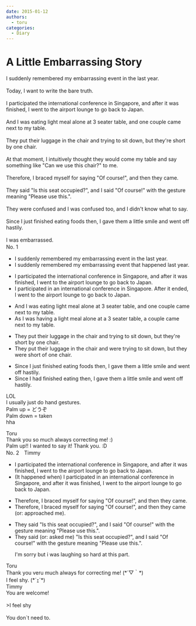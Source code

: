```yaml
---
date: 2015-01-12
authors:
  - toru
categories:
  - Diary
---
```


<h1 id="subject_show">A Little Embarrassing Story</h1>
<div class="date" hidden>Jan 12, 2015 21:34</div>
<div id="post"><div id="body_show_ori">
I suddenly remembered my embarrassing event in the last year.<br/><br/>Today, I want to write the bare truth.<br/><br/>I participated the international conference in Singapore, and after it was finished, I went to the airport lounge to go back to Japan.<br/><br/>And I was eating light meal alone at 3 seater table, and one couple came next to my table.<br/><br/>They put their luggage in the chair and trying to sit down, but they're short by one chair.<br/><br/>At that moment, I intuitively thought they would come my table and say something like "Can we use this chair?" to me.<br/><br/>Therefore, I braced myself for saying "Of course!", and then they came.<br/><br/>They said "Is this seat occupied?", and I said "Of course!" with the gesture meaning "Please use this.".<br/><br/>They were confused and I was confused too, and I didn't know what to say.<br/><br/>Since I just finished eating foods then, I gave them a little smile and went off hastily.<br/><br/>I was embarrassed.
</div></div>

<!-- more -->

<div id="block"><div class="first_name"> No. 1　<span class="just_name"></span></div><div id="block2">
<ul class="correction_field">
<li class="incorrect">I suddenly remembered my embarrassing event in the last year.</li>
<li class="corrected correct">
I suddenly remembered my embarrassing event <span class="f_blue">that happened</span> last year.
</li>
</ul>
<ul class="correction_field">
<li class="incorrect">I participated the international conference in Singapore, and after it was finished, I went to the airport lounge to go back to Japan.</li>
<li class="corrected correct">
I participated <span class="f_blue">in an</span> international conference in Singapore<span class="f_blue">. After it ended</span>, I went to the airport lounge to go back to Japan.
</li>
</ul>
<ul class="correction_field">
<li class="incorrect">And I was eating light meal alone at 3 seater table, and one couple came next to my table.</li>
<li class="corrected correct">
As I was<span class="f_blue"> having a </span> light meal alone at <span class="f_blue">a</span> 3 seater table, a couple came next to my table.
</li>
</ul>
<ul class="correction_field">
<li class="incorrect">They put their luggage in the chair and trying to sit down, but they're short by one chair.</li>
<li class="corrected correct">
They put their luggage in the chair and were trying to sit down, but they were short of one chair.
</li>
</ul>
<ul class="correction_field">
<li class="incorrect">Since I just finished eating foods then, I gave them a little smile and went off hastily.</li>
<li class="corrected correct">
Since I had finished eating then, I gave them a little smile and went off hastily.
</li>
</ul>
<p class="comment_small">
 LOL
 <br/>
 I usually just do hand gestures.
 <br/>
 Palm up = どうぞ
 <br/>
 Palm down = taken
 <br/>
 hha
</p>

</div><div class="name"><span class="just_name">Toru</span><br>
Thank you so much always correcting me! :)<br/>Palm up!! I wanted to say it! Thank you. :D
</div>
</div>
<div id="block"><div class="first_name"> No. 2　<span class="just_name">Timmy</span></div><div id="block2">
<ul class="correction_field">
<li class="incorrect">I participated the international conference in Singapore, and after it was finished, I went to the airport lounge to go back to Japan.</li>
<li class="corrected correct">
(It happened when) I participated in an international conference in Singapore, and after it was finished, I went to the airport lounge to go back to Japan.
</li>
</ul>
<ul class="correction_field">
<li class="incorrect">Therefore, I braced myself for saying "Of course!", and then they came.</li>
<li class="corrected correct">
Therefore, I braced myself for saying "Of course!", and then they came (or: approached me).
</li>
</ul>
<ul class="correction_field">
<li class="incorrect">They said "Is this seat occupied?", and I said "Of course!" with the gesture meaning "Please use this.".</li>
<li class="corrected correct">
They said (or: asked me) "Is this seat occupied?", and I said "Of course!" with the gesture meaning "Please use this.".
<p class="correction_comment">I'm sorry but i was laughing so hard at this part.</p>
</li>
</ul>
</div><div class="name"><span class="just_name">Toru</span><br>
Thank you veru much always for correcting me! (*´▽｀*)<br/>I feel shy. (*´ｪ`*)
</div>
<div class="name"><span class="just_name">Timmy</span><br>
You are welcome!<br/><br/>&gt;I feel shy<br/><br/>You don`t need to.
</div>
</div>
